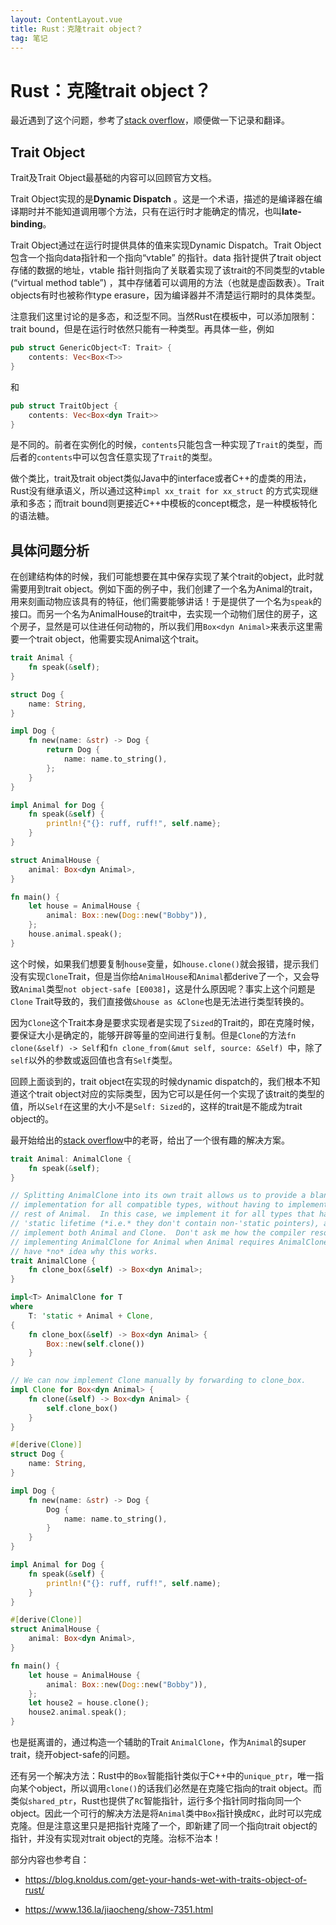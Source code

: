 ```yaml
---
layout: ContentLayout.vue
title: Rust：克隆trait object？
tag: 笔记
---
```



# Rust：克隆trait object？

 最近遇到了这个问题，参考了[stack overflow](https://stackoverflow.com/questions/30353462/how-to-clone-a-struct-storing-a-boxed-trait-object)，顺便做一下记录和翻译。

## Trait Object

Trait及Trait Object最基础的内容可以回顾官方文档。

Trait Object实现的是**Dynamic Dispatch** 。这是一个术语，描述的是编译器在编译期时并不能知道调用哪个方法，只有在运行时才能确定的情况，也叫**late-binding**。

Trait Object通过在运行时提供具体的值来实现Dynamic Dispatch。Trait Object包含一个指向data指针和一个指向“vtable” 的指针。data 指针提供了trait object 存储的数据的地址，vtable 指针则指向了关联着实现了该trait的不同类型的vtable (“virtual method table”) ，其中存储着可以调用的方法（也就是虚函数表）。Trait objects有时也被称作type erasure，因为编译器并不清楚运行期时的具体类型。

注意我们这里讨论的是多态，和泛型不同。当然Rust在模板中，可以添加限制：trait bound，但是在运行时依然只能有一种类型。再具体一些，例如

```rust
pub struct GenericObject<T: Trait> {
    contents: Vec<Box<T>>
}
```

和

```rust
pub struct TraitObject {
    contents: Vec<Box<dyn Trait>>
}
```

是不同的。前者在实例化的时候，`contents`只能包含一种实现了`Trait`的类型，而后者的`contents`中可以包含任意实现了`Trait`的类型。

做个类比，trait及trait object类似Java中的interface或者C++的虚类的用法，Rust没有继承语义，所以通过这种`impl xx_trait for xx_struct` 的方式实现继承和多态；而trait bound则更接近C++中模板的concept概念，是一种模板特化的语法糖。

## 具体问题分析

在创建结构体的时候，我们可能想要在其中保存实现了某个trait的object，此时就需要用到trait object。例如下面的例子中，我们创建了一个名为Animal的trait，用来刻画动物应该具有的特征，他们需要能够讲话！于是提供了一个名为`speak`的接口。而另一个名为AnimalHouse的trait中，去实现一个动物们居住的房子，这个房子，显然是可以住进任何动物的，所以我们用`Box<dyn Animal>`来表示这里需要一个trait object，他需要实现Animal这个trait。

```Rust
trait Animal {
    fn speak(&self);
}

struct Dog {
    name: String,
}

impl Dog {
    fn new(name: &str) -> Dog {
        return Dog {
            name: name.to_string(),
        };
    }
}

impl Animal for Dog {
    fn speak(&self) {
        println!{"{}: ruff, ruff!", self.name};
    }
}

struct AnimalHouse {
    animal: Box<dyn Animal>,
}

fn main() {
    let house = AnimalHouse {
        animal: Box::new(Dog::new("Bobby")),
    };
    house.animal.speak();
}
```

这个时候，如果我们想要复制`house`变量，如`house.clone()`就会报错，提示我们没有实现`Clone`Trait，但是当你给`AnimalHouse`和`Animal`都derive了一个，又会导致`Animal`类型`not object-safe [E0038]`，这是什么原因呢？事实上这个问题是`Clone` Trait导致的，我们直接做`&house as &Clone`也是无法进行类型转换的。 

因为`Clone`这个Trait本身是要求实现者是实现了`Sized`的Trait的，即在克隆时候，要保证大小是确定的，能够开辟等量的空间进行复制。但是`Clone`的方法`fn clone(&self) -> Self`和`fn clone_from(&mut self, source: &Self) `中，除了`self`以外的参数或返回值也含有`Self`类型。

回顾上面谈到的，trait object在实现的时候dynamic dispatch的，我们根本不知道这个trait object对应的实际类型，因为它可以是任何一个实现了该trait的类型的值，所以`Self`在这里的大小不是`Self: Sized`的，这样的trait是不能成为trait object的。

最开始给出的[stack overflow](https://stackoverflow.com/questions/30353462/how-to-clone-a-struct-storing-a-boxed-trait-object)中的老哥，给出了一个很有趣的解决方案。

```rust
trait Animal: AnimalClone {
    fn speak(&self);
}

// Splitting AnimalClone into its own trait allows us to provide a blanket
// implementation for all compatible types, without having to implement the
// rest of Animal.  In this case, we implement it for all types that have
// 'static lifetime (*i.e.* they don't contain non-'static pointers), and
// implement both Animal and Clone.  Don't ask me how the compiler resolves
// implementing AnimalClone for Animal when Animal requires AnimalClone; I
// have *no* idea why this works.
trait AnimalClone {
    fn clone_box(&self) -> Box<dyn Animal>;
}

impl<T> AnimalClone for T
where
    T: 'static + Animal + Clone,
{
    fn clone_box(&self) -> Box<dyn Animal> {
        Box::new(self.clone())
    }
}

// We can now implement Clone manually by forwarding to clone_box.
impl Clone for Box<dyn Animal> {
    fn clone(&self) -> Box<dyn Animal> {
        self.clone_box()
    }
}

#[derive(Clone)]
struct Dog {
    name: String,
}

impl Dog {
    fn new(name: &str) -> Dog {
        Dog {
            name: name.to_string(),
        }
    }
}

impl Animal for Dog {
    fn speak(&self) {
        println!("{}: ruff, ruff!", self.name);
    }
}

#[derive(Clone)]
struct AnimalHouse {
    animal: Box<dyn Animal>,
}

fn main() {
    let house = AnimalHouse {
        animal: Box::new(Dog::new("Bobby")),
    };
    let house2 = house.clone();
    house2.animal.speak();
}
```

也是挺离谱的，通过构造一个辅助的Trait `AnimalClone`，作为`Animal`的super trait，绕开object-safe的问题。

还有另一个解决方法：Rust中的`Box`智能指针类似于C++中的`unique_ptr`，唯一指向某个object，所以调用`clone()`的话我们必然是在克隆它指向的trait object。而类似`shared_ptr`，Rust也提供了`RC`智能指针，运行多个指针同时指向同一个object。因此一个可行的解决方法是将`Animal`类中`Box`指针换成`RC`，此时可以完成克隆。但是注意这里只是把指针克隆了一个，即新建了同一个指向trait object的指针，并没有实现对trait object的克隆。治标不治本！

部分内容也参考自：

- https://blog.knoldus.com/get-your-hands-wet-with-traits-object-of-rust/

- https://www.136.la/jiaocheng/show-7351.html